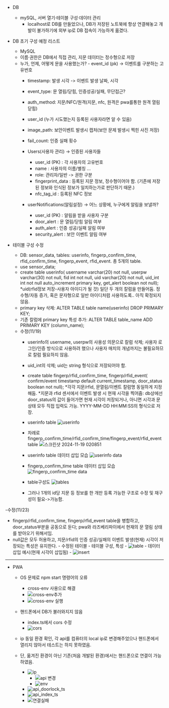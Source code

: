 - DB
  - mySQL, 서버 열기·테이블 구성·데이터 관리
	- localhost로 DB를 만들었으나, DB가 저장된 노트북에 항상 연결해놓고 개발이 불가하기에 외부 ip로 DB 접속이 가능하게 옮겼다.

- DB 초기 구성 예정 리스트
	- MySQL
	- 이름·권한은 DB에서 직접 관리, 지문 데이터는 정수형으로 저장
  	- 누가, 언제, 어떻게 문을 사용했는가?
		  - event_id (pk) -> 이벤트를 구분하는 고유번호
  		- timestamp: 발생 시각 -> 이벤트 발생 날짜, 시각
  		- event_type: 문 열림/닫힘, 인증성공/실패, 무단접근?
  		- auth_method: 지문/NFC/원격(지문, nfc, 원격은 pwa를통한 원격 열림 닫힘)
  		- user_id (누가 시도했는지 등록된 사용자라면 알 수 있음)
  		- image_path: 보안이벤트 발생시 캡처(보안 문제 발생시 찍힌 사진 저장)
  		- fail_count: 인증 실패 횟수

  	  - Users(사용자 관리) -> 인증된 사용자들
  		- user_id (PK) : 각 사용자의 고유번호
  		- name : 사용자의 이름/별칭 ...
  		- role: 관리자/일반 -> 권한 구분
  		- fingerprint_data : 등록된 지문 정보, 정수형이어야 함. (기존에 저장된 정보와 인식된 정보가 일치하는가로 판단하기 때문.)
  		- nfc_tag_id : 등록된 NFC 정보

  	  - userNotifications(알림설정) -> 어느 상황에, 누구에게 알림을 보낼까?
  		- user_id (PK) : 알림을 받을 사용자 구분
  		- door_alert : 문 열림/닫힘 알림 여부
  		- auth_alert : 인증 성공/실패 알림 여부
  		- security_alert : 보안 이벤트 알림 여부


- 테이블 구성 수정

 	- DB: sensor_data, tables: userinfo, fingerp_confirm_time, rfid_confirm_time, fingerp_event, rfid_event. 총 5개의 table.
	- use sensor_data;
	- create table userinfo(
username varchar(20) not null,
userpw varchar(30) not null,
fid int not null,
uid varchar(20) not null,
uid_int int not null auto_increment primary key,
get_alert boolean not null);
	*uid(rfid정보 저장-사용자 아이디가 될 것) 일단 두 개의 칼럼을 만들어둠. 정수형/자동 증가, 혹은 문자형으로 일반 아이디처럼 사용하도록.. 아직 확정되지 않음.
	- primary key 삭제: ALTER TABLE table name(userinfo) DROP PRIMARY KEY;
 	- 기존 칼럼에 primary key 특성 추가: ALTER TABLE table_name ADD PRIMARY KEY (column_name);
  - 수정(11/19)
  	- userinfo의 username, userpw의 사용성 의문으로 칼럼 삭제; 사용자 로그인/인증 방식으로 사용하려 했으나 사용자 매치의 개념까지는 불필요하므로 칼럼 필요하지 않음.
   	- uid_int의 삭제; uid는 string 형식으로 저장되어야 함. 


	- create table fingerp/rfid_confirm_time, fingerp/rfid_event(
confirm/event timestamp default current_timestamp,
door_status boolean not null);
	*각각 지문/rfid, 문열림/이벤트 칼럼명 동일하게 지정해둠.
	*지문과 rfid 센서에서 이벤트 발생 시 현재 시각을 찍어줌: db상에선 door_status의 값이 들어가면 현재 시각이 저장되거나, 아니면 시각과 문 상태 모두 직접 입력도 가능. YYYY-MM-DD HH:MM:SS의 형식으로 저장.

	- userinfo table
   	![userinfo](https://github.com/user-attachments/assets/63f4f617-accd-46ad-a6f8-0563738f7d9e)
   	- 차례로 fingerp_confirm_time/rfid_confirm_time/fingerp_event/rfid_event table
![스크린샷 2024-11-19 020851](https://github.com/user-attachments/assets/757502c6-1a71-4a1c-bb9b-3eb9fa03879d)

	- userinfo table 데이터 삽입 모습
![userinfo data](https://github.com/user-attachments/assets/b9c68c85-3c4b-4b47-b20d-1ae16c219178)
	- fingerp_confirm_time table 데이터 삽입 모습
![fingerp_confirm_time data](https://github.com/user-attachments/assets/7fc2eddd-e6f7-4fdc-95f0-7e517f5b30ad)
	- table구성도
![tables](https://github.com/user-attachments/assets/9d9534a7-f668-461a-8eac-671f7dca7d43)

	- 그러나 1개의 id당 지문 등 정보를 한 개만 등록 가능한 구조로 수정 및 재구성이 필요->가능함.

-수정(11/23)
   - fingerp/rfid_confirm_time, fingerp/rfid_event table을 병합하고, door_status부분을 공동으로 둔다; pwa와 라즈베리파이에서 현재의 문 열림 상태를 받아오기 위해서임.
   - null값은 모두 허용하고, 지문/rfid의 인증 성공/실패의 이벤트 발생(현재) 시각이 저장되는 특성은 유지한다.
	- 수정된 테이블
 	- 테이블 구성, 특성
	- ![table](https://github.com/user-attachments/assets/9357e637-043e-4ce4-aa34-294138fda3da)
 	- 데이터 삽입 예시(현재 시각이 삽입됨)
 	- ![insert](https://github.com/user-attachments/assets/2cdbfe5e-5baf-44ce-94c6-de98c871cd37)


-----
- PWA
	- OS 문제로 npm start 명령어의 오류
		- cross-env 사용으로 해결
		- ![cross-env추가](https://github.com/user-attachments/assets/f0f92ef0-4784-4065-ad46-b46c87fbaab5)
 		- ![cross-env 실행](https://github.com/user-attachments/assets/36d57d74-9225-423e-a1a8-3705a7f27f89)

	- 핸드폰에서 DB가 불러와지지 않음
		- index.ts에서 cors 수정
 		- ![cors](https://github.com/user-attachments/assets/3c3b60fc-0b8e-49ad-a8db-c9cc4559353a)

	- ip 동일 환경 확인, 각 api를 컴퓨터의 local ip로 변경해주었으나 핸드폰에서 열리지 않아서 테스트는 하지 못하였음.
 	- 단, 옮겨진 환경이 아닌 기존(처음 개발된 환경)에서는 핸드폰으로 연결이 가능하였음.
	   	- ![ip](https://github.com/user-attachments/assets/ac48760e-d94e-424c-9175-f5f325b9789c)
    		- ![api 변경](https://github.com/user-attachments/assets/fb9cb0b0-4af1-4758-9b1a-150b6cb8251a)
    		- ![env](https://github.com/user-attachments/assets/3b686326-bcdf-474f-be34-4647078ff0bf)
	 	- ![api_doorlock_ts](https://github.com/user-attachments/assets/b3377649-fb35-43b3-8ef2-037774b7dc19)
		- ![api_index_ts](https://github.com/user-attachments/assets/91d3f35d-5ee0-4278-84c0-279271283599)
		- ![연결실패](https://github.com/user-attachments/assets/916b2e53-8829-41ee-8754-8704b8dcb800)



